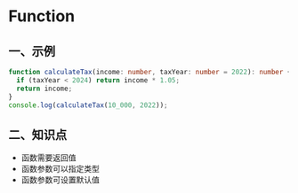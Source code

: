 # Function

## 一、示例

```ts
function calculateTax(income: number, taxYear: number = 2022): number {
  if (taxYear < 2024) return income * 1.05;
  return income;
}
console.log(calculateTax(10_000, 2022));
```

## 二、知识点

- 函数需要返回值
- 函数参数可以指定类型
- 函数参数可设置默认值
